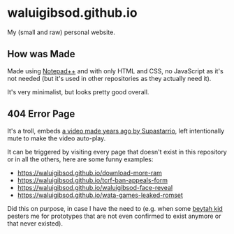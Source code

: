 # waluigibsod.github.io

My (small and raw) personal website.

## How was Made

Made using [Notepad++](https://github.com/notepad-plus-plus/notepad-plus-plus) and with only HTML and CSS, no JavaScript as it's not needed (but it's used in other repositories as they actually need it).

It's very minimalist, but looks pretty good overall.

## 404 Error Page

It's a troll, embeds [a video made years ago by Supastarrio](https://www.youtube.com/watch?v=bcDPt6vxkKs), left intentionally mute to make the video auto-play.

It can be triggered by visiting every page that doesn't exist in this repository or in all the others, here are some funny examples:

* https://waluigibsod.github.io/download-more-ram
* https://waluigibsod.github.io/tcrf-ban-appeals-form
* https://waluigibsod.github.io/waluigibsod-face-reveal
* https://waluigibsod.github.io/wata-games-leaked-romset

Did this on purpose, in case I have the need to (e.g. when some [beytah kid](https://www.urbandictionary.com/define.php?term=Beytah%20Kid) pesters me for prototypes that are not even confirmed to exist anymore or that never existed).
